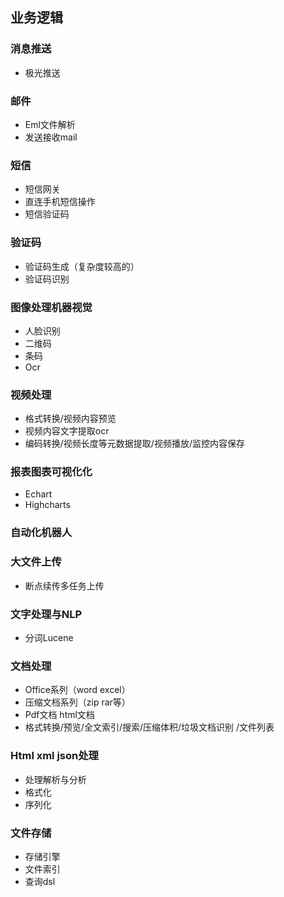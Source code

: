 ## 业务逻辑

### 消息推送
- 极光推送

### 邮件
- Eml文件解析 
- 发送接收mail

### 短信
- 短信网关
- 直连手机短信操作
- 短信验证码

### 验证码
- 验证码生成（复杂度较高的）
- 验证码识别

### 图像处理机器视觉
- 人脸识别
- 二维码
- 条码
- Ocr

### 视频处理
- 格式转换/视频内容预览
- 视频内容文字提取ocr
- 编码转换/视频长度等元数据提取/视频播放/监控内容保存

### 报表图表可视化化
- Echart 
- Highcharts
    
### 自动化机器人

### 大文件上传
- 断点续传多任务上传

### 文字处理与NLP
- 分词Lucene

### 文档处理
- Office系列（word excel）
- 压缩文档系列（zip rar等）
- Pdf文档 html文档
- 格式转换/预览/全文索引/搜索/压缩体积/垃圾文档识别 /文件列表

### Html xml json处理
- 处理解析与分析 
- 格式化 
- 序列化

### 文件存储
- 存储引擎 
- 文件索引 
- 查询dsl